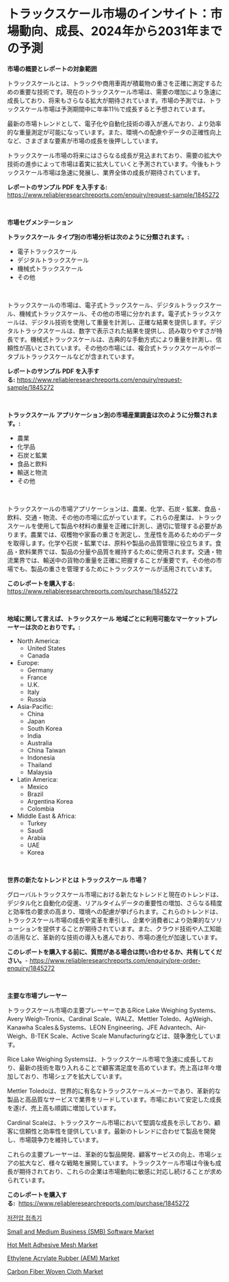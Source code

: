 <p><h1>トラックスケール市場のインサイト：市場動向、成長、2024年から2031年までの予測</h1></p><p><strong>市場の概要とレポートの対象範囲</strong></p>
<p><p>トラックスケールとは、トラックや商用車両が積載物の重さを正確に測定するための重要な技術です。現在のトラックスケール市場は、需要の増加により急速に成長しており、将来もさらなる拡大が期待されています。市場の予測では、トラックスケール市場は予測期間中に年率11％で成長すると予想されています。</p><p>最新の市場トレンドとして、電子化や自動化技術の導入が進んでおり、より効率的な重量測定が可能になっています。また、環境への配慮やデータの正確性向上など、さまざまな要素が市場の成長を後押ししています。</p><p>トラックスケール市場の将来にはさらなる成長が見込まれており、需要の拡大や技術の進歩によって市場は着実に拡大していくと予測されています。今後もトラックスケール市場は急速に発展し、業界全体の成長が期待されています。</p></p>
<p><strong>レポートのサンプル PDF を入手する:</strong> <a href="https://www.reliableresearchreports.com/enquiry/request-sample/1845272">https://www.reliableresearchreports.com/enquiry/request-sample/1845272</a></p>
<p>&nbsp;</p>
<p><strong>市場セグメンテーション</strong></p>
<p><strong>トラックスケール タイプ別の市場分析は次のように分類されます。:</strong></p>
<p><ul><li>電子トラックスケール</li><li>デジタルトラックスケール</li><li>機械式トラックスケール</li><li>その他</li></ul></p>
<p>&nbsp;</p>
<p><p>トラックスケールの市場は、電子式トラックスケール、デジタルトラックスケール、機械式トラックスケール、その他の市場に分かれます。電子式トラックスケールは、デジタル技術を使用して重量を計測し、正確な結果を提供します。デジタルトラックスケールは、数字で表示された結果を提供し、読み取りやすさが特長です。機械式トラックスケールは、古典的な手動方式により重量を計測し、信頼性が高いとされています。その他の市場には、複合式トラックスケールやポータブルトラックスケールなどが含まれています。</p></p>
<p><strong>レポートのサンプル PDF を入手する:</strong>&nbsp;<a href="https://www.reliableresearchreports.com/enquiry/request-sample/1845272">https://www.reliableresearchreports.com/enquiry/request-sample/1845272</a></p>
<p>&nbsp;</p>
<p><strong> トラックスケール アプリケーション別の市場産業調査は次のように分類されます。:</strong></p>
<p><ul><li>農業</li><li>化学品</li><li>石炭と鉱業</li><li>食品と飲料</li><li>輸送と物流</li><li>その他</li></ul></p>
<p>&nbsp;</p>
<p><p>トラックスケールの市場アプリケーションは、農業、化学、石炭・鉱業、食品・飲料、交通・物流、その他の市場に広がっています。これらの産業は、トラックスケールを使用して製品や材料の重量を正確に計測し、適切に管理する必要があります。農業では、収穫物や家畜の重さを測定し、生産性を高めるためのデータを取得します。化学や石炭・鉱業では、原料や製品の品質管理に役立ちます。食品・飲料業界では、製品の分量や品質を維持するために使用されます。交通・物流業界では、輸送中の貨物の重量を正確に把握することが重要です。その他の市場でも、製品の重さを管理するためにトラックスケールが活用されています。</p></p>
<p><strong>このレポートを購入する:</strong>&nbsp; <a href="https://www.reliableresearchreports.com/purchase/1845272">https://www.reliableresearchreports.com/purchase/1845272</a></p>
<p>&nbsp;</p>
<p><strong>地域に関して言えば、トラックスケール 地域ごとに利用可能なマーケットプレーヤーは次のとおりです。:</strong></p>
<p><ul>
    <li>
        North America:
        <ul>
            <li>United States</li>
            <li>Canada</li>
        </ul>
    </li>
    <li>
        Europe:
        <ul>
            <li>Germany</li>
            <li>France</li>
            <li>U.K.</li>
            <li>Italy</li>
            <li>Russia</li>
        </ul>
    </li>
    <li>
        Asia-Pacific:
        <ul>
            <li>China</li>
            <li>Japan</li>
            <li>South Korea</li>
            <li>India</li>
            <li>Australia</li>
            <li>China Taiwan</li>
            <li>Indonesia</li>
            <li>Thailand</li>
            <li>Malaysia</li>
        </ul>
    </li>
    <li>
        Latin America:
        <ul>
            <li>Mexico</li>
            <li>Brazil</li>
            <li>Argentina Korea</li>
            <li>Colombia</li>
        </ul>
    </li>
    <li>
        Middle East & Africa:
        <ul>
            <li>Turkey</li>
            <li>Saudi</li>
            <li>Arabia</li>
            <li>UAE</li>
            <li>Korea</li>
        </ul>
    </li>
    </ul></p>
<p>&nbsp;</p>
<p><strong>世界の新たなトレンドとは トラックスケール 市場？</strong></p>
<p><p>グローバルトラックスケール市場における新たなトレンドと現在のトレンドは、デジタル化と自動化の促進、リアルタイムデータの重要性の増加、さらなる精度と効率性の要求の高まり、環境への配慮が挙げられます。これらのトレンドは、トラックスケール市場の成長や変革を牽引し、企業や消費者により効果的なソリューションを提供することが期待されています。また、クラウド技術や人工知能の活用など、革新的な技術の導入も進んでおり、市場の進化が加速しています。</p></p>
<p><strong>このレポートを購入する前に、質問がある場合は問い合わせるか、共有してください。</strong>- <a href="https://www.reliableresearchreports.com/enquiry/pre-order-enquiry/1845272">https://www.reliableresearchreports.com/enquiry/pre-order-enquiry/1845272</a></p>
<p>&nbsp;</p>
<p><strong>主要な市場プレーヤー</strong></p>
<p><p>トラックスケール市場の主要プレーヤーであるRice Lake Weighing Systems、Avery Weigh-Tronix、Cardinal Scale、WALZ、Mettler Toledo、AgWeigh、Kanawha Scales＆Systems、LEON Engineering、JFE Advantech、Air-Weigh、B-TEK Scale、Active Scale Manufacturingなどは、競争激化しています。</p><p>Rice Lake Weighing Systemsは、トラックスケール市場で急速に成長しており、最新の技術を取り入れることで顧客満足度を高めています。売上高は年々増加しており、市場シェアを拡大しています。</p><p>Mettler Toledoは、世界的に有名なトラックスケールメーカーであり、革新的な製品と高品質なサービスで業界をリードしています。市場において安定した成長を遂げ、売上高も順調に増加しています。</p><p>Cardinal Scaleは、トラックスケール市場において堅調な成長を示しており、顧客に信頼性と効率性を提供しています。最新のトレンドに合わせて製品を開発し、市場競争力を維持しています。</p><p>これらの主要プレーヤーは、革新的な製品開発、顧客サービスの向上、市場シェアの拡大など、様々な戦略を展開しています。トラックスケール市場は今後も成長が期待されており、これらの企業は市場動向に敏感に対応し続けることが求められています。</p></p>
<p><strong>このレポートを購入する:</strong>&nbsp;&nbsp;<a href="https://www.reliableresearchreports.com/purchase/1845272">https://www.reliableresearchreports.com/purchase/1845272</a></p>
<p><p><a href="https://github.com/vdhdwjyp90142/Market-Research-Report-List-1/blob/main/1770408186150.md">저전압 접촉기</a></p><p><a href="https://iodized-pantydraco-05c.notion.site/Small-and-Medium-Business-SMB-Software-Market-Research-Report-Unlocks-Analysis-on-the-Market-Finan-b09d247551434e41ac66d6f6f82d2089">Small and Medium Business (SMB) Software Market</a></p><p><a href="https://view.publitas.com/reportprime-1/hot-melt-adhesive-mesh-market-research-report-provides-thorough-industry-overview-which-offers-an-in-depth-analysis-of-product-trends-and-new-market-divisions/">Hot Melt Adhesive Mesh Market</a></p><p><a href="https://issuu.com/reportprime-2/docs/ethylene-acrylate-rubber-aem-market-size-2030.pptx">Ethylene Acrylate Rubber (AEM) Market</a></p><p><a href="https://view.publitas.com/reportprime-1/carbon-fiber-woven-cloth-market-research-report-forecasted-for-period-from-2024-2031-by-market-type-market-application-and-region/">Carbon Fiber Woven Cloth Market</a></p></p>